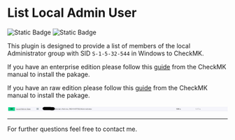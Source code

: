 # List Local Admin User

![Static Badge](https://img.shields.io/badge/CheckMK-Plugin-gree)
![Static Badge](https://img.shields.io/badge/Version-2.0.0-green)

This plugin is designed to provide a list of members of the local Administrator group with SID ```S-1-5-32-544``` in Windows to CheckMK.

If you have an enterprise edition please follow this [guide](https://docs.checkmk.com/latest/en/mkps.html#wato) from the CheckMK manual to install the pakage.

If you have an raw edition please follow this [guide](https://docs.checkmk.com/latest/en/mkps.html#commandline) from the CheckMK manual to install the pakage.

![Example Output](Example.png "Example Output")

---
For further questions feel free to contact me.


